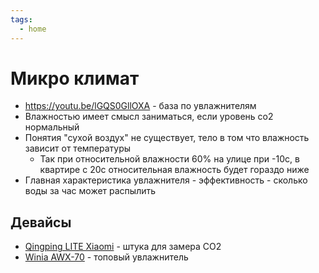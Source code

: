 ```yaml
---
tags:
  - home
---
```


# Микро климат

- https://youtu.be/lGQS0GllOXA - база по увлажнителям
- Влажностью имеет смысл заниматься, если уровень со2 нормальный
- Понятия "сухой воздух" не существует, тело в том что влажность зависит от температуры
    - Так при относительной влажности 60% на улице при -10с, в квартире с 20с относительная влажность будет гораздо ниже
- Главная характеристика увлажнителя - эффективность - сколько воды за час может распылить

## Девайсы

- [Qingping LITE Xiaomi](https://www.ozon.ru/product/detektor-vozduha-qingping-lite-xiaomi-temperatura-vlazhnost-co2-dvuokis-ugleroda-pm2-5-685764061/?avtc=1&avte=2&avts=1671807563&sh=DxDTd0vPNA) -
  штука для замера CO2
- [Winia AWX-70](https://www.ozon.ru/product/moyka-vozduha-winia-awx-70-belyy-160426640) - топовый увлажнитель
